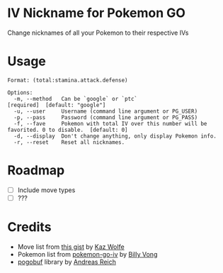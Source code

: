 # IV Nickname for Pokemon GO
Change nicknames of all your Pokemon to their respective IVs

# Usage
```
Format: (total:stamina.attack.defense)

Options:
  -m, --method   Can be `google` or `ptc`                                                 [required]  [default: "google"]
  -u, --user     Username (command line argument or PG_USER)                            
  -p, --pass     Password (command line argument or PG_PASS)                            
  -f, --fave     Pokemon with total IV over this number will be favorited. 0 to disable.  [default: 0]
  -d, --display  Don't change anything, only display Pokemon info.                      
  -r, --reset    Reset all nicknames.                                                   
```

# Roadmap

- [ ] Include move types
- [ ] ???

# Credits

* Move list from [this gist](https://gist.github.com/KazWolfe/68e10ebf1ed41ae1ae6de2350d5de884) by [Kaz Wolfe](https://github.com/KazWolfe)
* Pokemon list from [pokemon-go-iv](https://github.com/billyvg/pokemon-go-iv) by [Billy Vong](https://github.com/billyvg)
* [pogobuf](https://github.com/cyraxx/pogobuf) library by [Andreas Reich](https://github.com/cyraxx)
